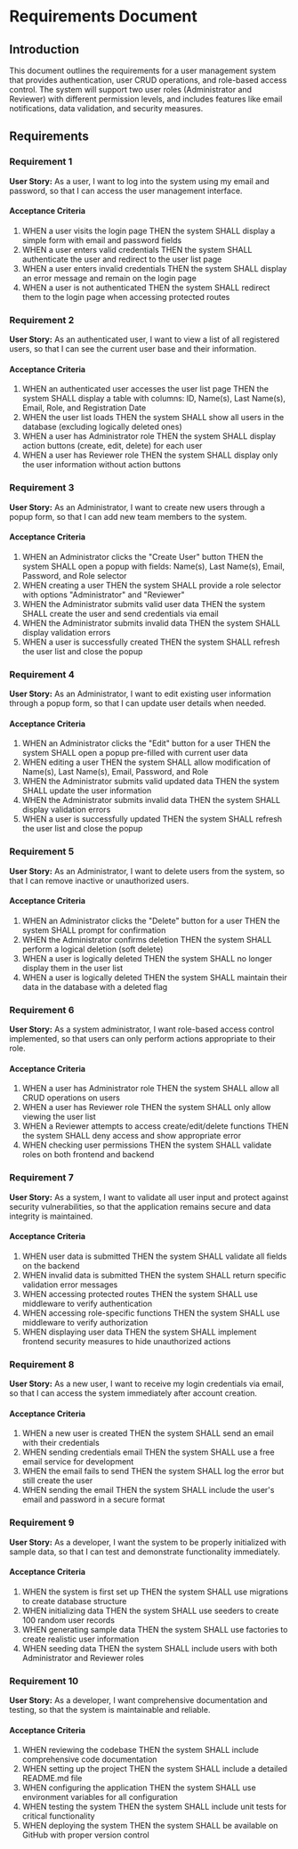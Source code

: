 # Requirements Document

## Introduction

This document outlines the requirements for a user management system that provides authentication, user CRUD operations, and role-based access control. The system will support two user roles (Administrator and Reviewer) with different permission levels, and includes features like email notifications, data validation, and security measures.

## Requirements

### Requirement 1

**User Story:** As a user, I want to log into the system using my email and password, so that I can access the user management interface.

#### Acceptance Criteria

1. WHEN a user visits the login page THEN the system SHALL display a simple form with email and password fields
2. WHEN a user enters valid credentials THEN the system SHALL authenticate the user and redirect to the user list page
3. WHEN a user enters invalid credentials THEN the system SHALL display an error message and remain on the login page
4. WHEN a user is not authenticated THEN the system SHALL redirect them to the login page when accessing protected routes

### Requirement 2

**User Story:** As an authenticated user, I want to view a list of all registered users, so that I can see the current user base and their information.

#### Acceptance Criteria

1. WHEN an authenticated user accesses the user list page THEN the system SHALL display a table with columns: ID, Name(s), Last Name(s), Email, Role, and Registration Date
2. WHEN the user list loads THEN the system SHALL show all users in the database (excluding logically deleted ones)
3. WHEN a user has Administrator role THEN the system SHALL display action buttons (create, edit, delete) for each user
4. WHEN a user has Reviewer role THEN the system SHALL display only the user information without action buttons

### Requirement 3

**User Story:** As an Administrator, I want to create new users through a popup form, so that I can add new team members to the system.

#### Acceptance Criteria

1. WHEN an Administrator clicks the "Create User" button THEN the system SHALL open a popup with fields: Name(s), Last Name(s), Email, Password, and Role selector
2. WHEN creating a user THEN the system SHALL provide a role selector with options "Administrator" and "Reviewer"
3. WHEN the Administrator submits valid user data THEN the system SHALL create the user and send credentials via email
4. WHEN the Administrator submits invalid data THEN the system SHALL display validation errors
5. WHEN a user is successfully created THEN the system SHALL refresh the user list and close the popup

### Requirement 4

**User Story:** As an Administrator, I want to edit existing user information through a popup form, so that I can update user details when needed.

#### Acceptance Criteria

1. WHEN an Administrator clicks the "Edit" button for a user THEN the system SHALL open a popup pre-filled with current user data
2. WHEN editing a user THEN the system SHALL allow modification of Name(s), Last Name(s), Email, Password, and Role
3. WHEN the Administrator submits valid updated data THEN the system SHALL update the user information
4. WHEN the Administrator submits invalid data THEN the system SHALL display validation errors
5. WHEN a user is successfully updated THEN the system SHALL refresh the user list and close the popup

### Requirement 5

**User Story:** As an Administrator, I want to delete users from the system, so that I can remove inactive or unauthorized users.

#### Acceptance Criteria

1. WHEN an Administrator clicks the "Delete" button for a user THEN the system SHALL prompt for confirmation
2. WHEN the Administrator confirms deletion THEN the system SHALL perform a logical deletion (soft delete)
3. WHEN a user is logically deleted THEN the system SHALL no longer display them in the user list
4. WHEN a user is logically deleted THEN the system SHALL maintain their data in the database with a deleted flag

### Requirement 6

**User Story:** As a system administrator, I want role-based access control implemented, so that users can only perform actions appropriate to their role.

#### Acceptance Criteria

1. WHEN a user has Administrator role THEN the system SHALL allow all CRUD operations on users
2. WHEN a user has Reviewer role THEN the system SHALL only allow viewing the user list
3. WHEN a Reviewer attempts to access create/edit/delete functions THEN the system SHALL deny access and show appropriate error
4. WHEN checking user permissions THEN the system SHALL validate roles on both frontend and backend

### Requirement 7

**User Story:** As a system, I want to validate all user input and protect against security vulnerabilities, so that the application remains secure and data integrity is maintained.

#### Acceptance Criteria

1. WHEN user data is submitted THEN the system SHALL validate all fields on the backend
2. WHEN invalid data is submitted THEN the system SHALL return specific validation error messages
3. WHEN accessing protected routes THEN the system SHALL use middleware to verify authentication
4. WHEN accessing role-specific functions THEN the system SHALL use middleware to verify authorization
5. WHEN displaying user data THEN the system SHALL implement frontend security measures to hide unauthorized actions

### Requirement 8

**User Story:** As a new user, I want to receive my login credentials via email, so that I can access the system immediately after account creation.

#### Acceptance Criteria

1. WHEN a new user is created THEN the system SHALL send an email with their credentials
2. WHEN sending credentials email THEN the system SHALL use a free email service for development
3. WHEN the email fails to send THEN the system SHALL log the error but still create the user
4. WHEN sending the email THEN the system SHALL include the user's email and password in a secure format

### Requirement 9

**User Story:** As a developer, I want the system to be properly initialized with sample data, so that I can test and demonstrate functionality immediately.

#### Acceptance Criteria

1. WHEN the system is first set up THEN the system SHALL use migrations to create database structure
2. WHEN initializing data THEN the system SHALL use seeders to create 100 random user records
3. WHEN generating sample data THEN the system SHALL use factories to create realistic user information
4. WHEN seeding data THEN the system SHALL include users with both Administrator and Reviewer roles

### Requirement 10

**User Story:** As a developer, I want comprehensive documentation and testing, so that the system is maintainable and reliable.

#### Acceptance Criteria

1. WHEN reviewing the codebase THEN the system SHALL include comprehensive code documentation
2. WHEN setting up the project THEN the system SHALL include a detailed README.md file
3. WHEN configuring the application THEN the system SHALL use environment variables for all configuration
4. WHEN testing the system THEN the system SHALL include unit tests for critical functionality
5. WHEN deploying the system THEN the system SHALL be available on GitHub with proper version control
